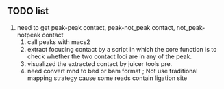 ## TODO list
1. need to get peak-peak contact, peak-not_peak contact, not_peak-notpeak contact  
    1. call peaks with macs2 
    2. extract focucing contact by a script in which the core function is to check whether the  two contact loci are in any of the peak.
    3. visualized the extracted contact by juicer tools pre.
    4. need convert mnd to bed or bam format ; Not use traditional mapping strategy cause some reads contain ligation site



